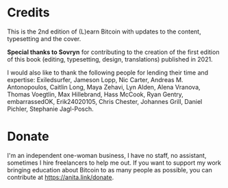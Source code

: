 # Credits

This is the 2nd edition of (L)earn Bitcoin with updates to the content, typesetting and the cover.

**Special thanks to Sovryn** for contributing to the creation of the first edition of this book (editing, typesetting, design, translations) published in 2021.

I would also like to thank the following people for lending their time and expertise: Exiledsurfer, Jameson Lopp, Nic Carter, Andreas M. Antonopoulos, Caitlin Long, Maya Zehavi, Lyn Alden, Alena Vranova, Thomas Voegtlin, Max Hillebrand, Hass McCook, Ryan Gentry, embarrassedOK, Erik24020105, Chris Chester, Johannes Grill, Daniel Pichler, Stephanie Jagl-Posch.

# Donate
I'm an independent one-woman business, I have no staff, no assistant, sometimes I hire freelancers to help me out. If you want to support my work bringing education about Bitcoin to as many people as possible, you can contribute at https://anita.link/donate.





